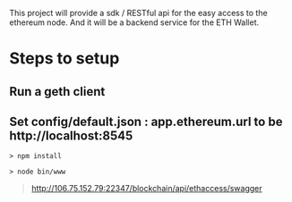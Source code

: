 
This project will provide a sdk / RESTful api for the easy access to the ethereum node. And it will be a backend service for the ETH Wallet.


# Steps to setup

## Run a geth client 

## Set config/default.json : app.ethereum.url to be http://localhost:8545

```
> npm install

> node bin/www

```

> http://106.75.152.79:22347/blockchain/api/ethaccess/swagger
